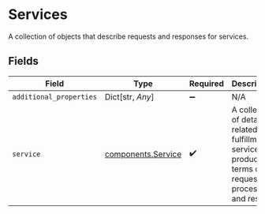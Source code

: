 # Services

A collection of objects that describe requests and responses for services.


## Fields

| Field                                                                                                        | Type                                                                                                         | Required                                                                                                     | Description                                                                                                  |
| ------------------------------------------------------------------------------------------------------------ | ------------------------------------------------------------------------------------------------------------ | ------------------------------------------------------------------------------------------------------------ | ------------------------------------------------------------------------------------------------------------ |
| `additional_properties`                                                                                      | Dict[str, *Any*]                                                                                             | :heavy_minus_sign:                                                                                           | N/A                                                                                                          |
| `service`                                                                                                    | [components.Service](../../models/components/service.md)                                                     | :heavy_check_mark:                                                                                           | A collection of details related to a fulfillment service or product in terms of request, process and result. |